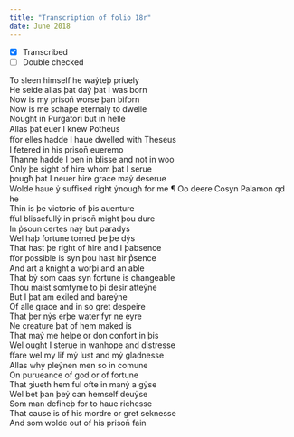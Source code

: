 ```yaml
---
title: "Transcription of folio 18r"
date: June 2018
---
```


- [X] Transcribed
- [ ] Double checked

To sleen himself he waẏteþ priuely  
He seide allas þat daẏ þat I was born  
Now is my prison̄ worse þan biforn  
Now is me schape eternaly to dwelle  
Nought in Purgatori but in helle  
Allas þat euer I knew Ꝑotheus  
ﬀor elles hadde I haue dwelled with Theseus  
I fetered in his prison̄ eueremo  
Thanne hadde I ben in blisse and not in woo  
Only þe sight of hire whom þat I serue  
þougħ þat I neuer hire grace maẏ deserue  
Wolde haue ẏ suﬀised right ẏnougħ for me
¶ Oo deere Cosyn Palamon qd he  
Thin is þe victorie of þis auenture  
ﬀul blissefullẏ in prison̄ might þou dure  
In p̉soun certes naẏ but paradys  
Wel haþ fortune torned þe þe dẏs  
That hast þe right of hire and I þabsence  
ﬀor possible is syn þou hast hir p̔sence  
And art a knight a worþi and an able  
That bẏ som caas syn fortune is changeable  
Thou maist somtyme to þi desir atteẏne  
But I þat am exiled and bareẏne  
Of alle grace and in so gret despeire  
That þer nẏs erþe water fyr ne eyre  
Ne creature þat of hem maked is  
That maẏ me helpe or don confort in þis  
Wel ought I sterue in wanhope and distresse  
ﬀare wel my lif mẏ lust and mẏ gladnesse  
Allas whẏ pleẏnen men so in comune  
On purueance of god or of fortune  
That ȝiueth hem ful ofte in manẏ a gẏse  
Wel bet þan þeẏ can hemself deuẏse  
Som man defineþ for to haue richesse  
That cause is of his mordre or gret seknesse  
And som wolde out of his prison̄ fain  

